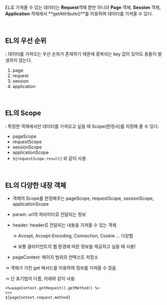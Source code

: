 EL로 가져올 수 있는 데이터는 **Request**객체 뿐만 아니라 **Page** 객체, **Session** 객체, **Application** 객체에서 **getAttribute()**를 이용하여 데이터를 가져올 수 있다.

<br>

## EL의 우선 순위

: 데이터를 가져오는 우선 순위가 존재하기 때문에 중복되는 key 값이 있어도 충돌이 발생하지 않는다.

1. page
2. request
3. session
4. application

<Br>

## EL의 Scope

: 특정한 객체에서만 데이터를 가져오고 싶을 때 Scope(한정사)를 지정해 줄 수 있다.

- pageScope
- requestScope
- sessionScope
- applicationScope
- `${requestScope.result}` 와 같이 사용

<br>

## EL의 다양한 내장 객체

- 객체의 Scope를 한정해주는 pageScope, requestScope, sessionScope, applicationScope
- param: url의 파라미터로 전달되는 정보
- header: header로 전달되는 내용을 가져올 수 있는 객체

    → Accept, Accept-Encoding, Connection, Cookie ... 다양함

    ⇒ 보통 클라이언트의 웹 환경에 따른 정보를 제공하고 싶을 때 사용!

- pageContext: 페이지 범위의 컨텍스트 저장소

→ 객체가 가진 get 메서드를 이용하여 정보를 가져올 수 있음

→ 단 표기법이 다름, 아래와 같이 사용

```html
<%=pageContext.getRequest().getMethod() %>
>>>
${pageContext.request.method}
```